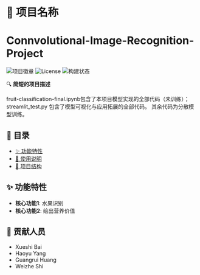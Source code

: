 # 🚀 项目名称
Connvolutional-Image-Recognition-Project
===============
![项目徽章](https://img.shields.io/badge/版本-1.0.0-blue)
![License](https://img.shields.io/badge/License-MIT-green)
![构建状态](https://img.shields.io/badge/构建-通过-brightgreen)

🔍 **简短的项目描述** 

fruit-classification-final.ipynb包含了本项目模型实现的全部代码（未训练）；
streamlit_test.py 包含了模型可视化与应用拓展的全部代码。
其余代码为分散模型训练。

## 📌 目录

- [✨ 功能特性](#-功能特性)
- [🚦 使用说明](#-使用说明)
- [🧩 项目结构](#-项目结构)

## ✨ 功能特性

- **核心功能1**: 水果识别
- **核心功能2**: 给出营养价值

## 🧩 贡献人员
- Xueshi Bai
- Haoyu Yang
- Guangrui Huang
- Weizhe Shi

